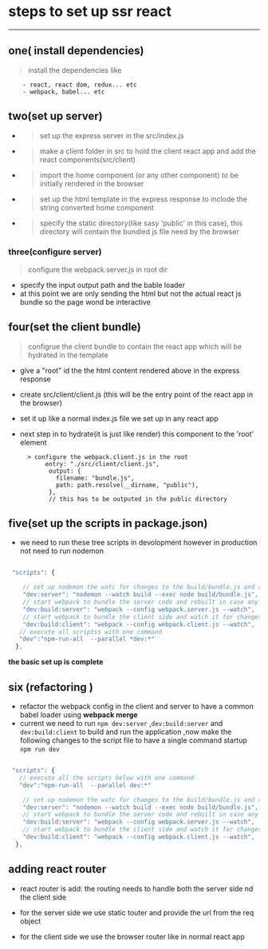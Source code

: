 # steps to set up ssr react

---

## one( install dependencies)

> install the dependencies like

        - react, react dom, redux... etc
        - webpack, babel... etc

## two(set up server)

- > set up the express server in the src/index.js
- > make a client folder in src to hold the client react app and add the react components(src/client)
- > import the home component (or any other component) to be initially rendered in the browser
- > set up the html template in the express response to inclode the string converted home component
- > specify the static directory(like sasy 'public' in this case), this directory will contain the bundled js file need by the browser

### three(configure server)

> configure the webpack.server.js in root dir

- specify the input output path and the bable loader
- at this point we are only sending the html but not the actual react js bundle so the page wond be interactive

## four(set the client bundle)

> configrue the client bundle to contain the react app which will be hydrated in the template

- give a "root" id the the html content rendered above in the express response
- create src/client/client.js (this will be the entry point of the react app in the browser)
- set it up like a normal index.js file we set up in any react app
- next step in to hydrate(it is just like render) this component to the 'root' element

        > configure the webpack.client.js in the root
             entry: "./src/client/client.js",
              output: {
                filename: "bundle.js",
                path: path.resolve(__dirname, "public"),
              },
              // this has to be outputed in the public directory

## five(set up the scripts in package.json)

- we need to run these tree scripts in devolopment however in production not need to run nodemon

```js

 "scripts": {

    // set up nodemon the watc for changes to the build/bundle.js and restart the node if any change
    "dev:server": "nodemon --watch build --exec node build/bundle.js",
    // start webpack to bundle the server code and rebuilt in case any changes
    "dev:build:server": "webpack --config webpack.server.js --watch",
    // start webpack to bundle the client side and watch it for changes
    "dev:build:client": "webpack --config webpack.client.js --watch",
   // execute all scriptss with one command
   "dev":"npm-run-all  --parallel *dev:*"
  },
```

**the basic set up is complete**

## six (refactoring )

- refactor the webpack config in the client and server to have a common babel loader using **webpack merge**
- current we need to run `npm dev:server` ,`dev:build:server` and `dev:build:client` to build and run the application ,now make the following changes to the script file to have a single command startup `npm run dev`

```js

 "scripts": {
   // execute all the scripts below with one command
   "dev":"npm-run-all  --parallel dev:*"

    // set up nodemon the watc for changes to the build/bundle.js and restart the node if any change
    "dev:server": "nodemon --watch build --exec node build/bundle.js",
    // start webpack to bundle the server code and rebuilt in case any changes
    "dev:build:server": "webpack --config webpack.server.js --watch",
    // start webpack to bundle the client side and watch it for changes
    "dev:build:client": "webpack --config webpack.client.js --watch",
  },
```

## adding react router

- react router is add: the routing needs to handle both the server side nd the client side

- for the server side we use static touter and provide the url from the req object

- for the client side we use the browser router like in normal react app
